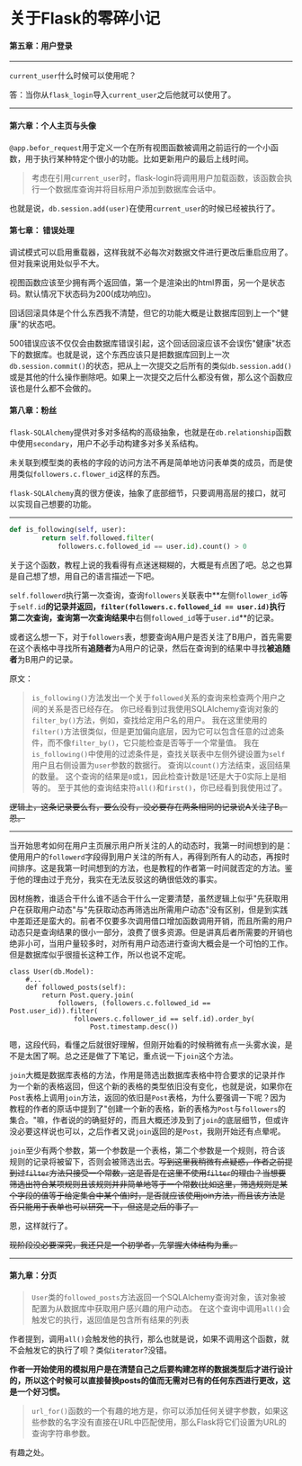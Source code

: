# 关于Flask的零碎小记

#### 第五章：用户登录

------

`current_user`什么时候可以使用呢？

答：当你从`flask_login`导入`current_user`之后他就可以使用了。

------



#### 第六章：个人主页与头像

`@app.befor_request`用于定义一个在所有视图函数被调用之前运行的一个小函数，用于执行某种特定个很小的功能。比如更新用户的最后上线时间。

> 考虑在引用`current_user`时，flask-login将调用用户加载函数，该函数会执行一个数据库查询并将目标用户添加到数据库会话中。

也就是说，`db.session.add(user)`在使用`current_user`的时候已经被执行了。

#### 第七章： 错误处理

调试模式可以启用重载器，这样我就不必每次对数据文件进行更改后重启应用了。但对我来说用处似乎不大。

视图函数应该至少拥有两个返回值，第一个是渲染出的html界面，另一个是状态码。默认情况下状态码为200(成功响应)。

回话回滚具体是个什么东西我不清楚，但它的功能大概是让数据库回到上一个"健康"的状态吧。

500错误应该不仅仅会由数据库错误引起，这个回话回滚应该不会误伤"健康"状态下的数据库。也就是说，这个东西应该只是把数据库回到上一次`db.session.commit()`的状态，把从上一次提交之后所有的类似`db.session.add()`或是其他的什么操作删除吧。如果上一次提交之后什么都没有做，那么这个函数应该也是什么都不会做的。

#### 第八章：粉丝

`flask-SQLAlchemy`提供对多对多结构的高级抽象，也就是在`db.relationship`函数中使用`secondary`，用户不必手动构建多对多关系结构。

未关联到模型类的表格的字段的访问方法不再是简单地访问表单类的成员，而是使用类似`followers.c.flower_id`这样的东西。

`flask-SQLAlchemy`真的很方便诶，抽象了底部细节，只要调用高层的接口，就可以实现自己想要的功能。

---

```python
def is_following(self, user):
        return self.followed.filter(
            followers.c.followed_id == user.id).count() > 0
```

关于这个函数，教程上说的我看得有点迷迷糊糊的，大概是有点困了吧。总之也算是自己想了想，用自己的语言描述一下吧。

`self.followerd`执行第一次查询，查询`followers`关联表中**左侧`follower_id`等于`self.id`**的记录并返回，`filter(followers.c.followed_id == user.id)`执行第二次查询，查询第一次查询结果中**右侧`followed_id`等于`user.id`**的记录。

或者这么想一下，对于`followers`表，想要查询A用户是否关注了B用户，首先需要在这个表格中寻找所有**追随者**为A用户的记录，然后在查询到的结果中寻找**被追随者**为B用户的记录。

原文：

> `is_following()`方法发出一个关于`followed`关系的查询来检查两个用户之间的关系是否已经存在。 你已经看到过我使用SQLAlchemy查询对象的`filter_by()`方法，例如，查找给定用户名的用户。 我在这里使用的`filter()`方法很类似，但是更加偏向底层，因为它可以包含任意的过滤条件，而不像`filter_by()`，它只能检查是否等于一个常量值。 我在`is_following()`中使用的过滤条件是，查找关联表中左侧外键设置为`self`用户且右侧设置为`user`参数的数据行。 查询以`count()`方法结束，返回结果的数量。 这个查询的结果是`0`或`1`，因此检查计数是1还是大于0实际上是相等的。 至于其他的查询结束符`all()`和`first()`，你已经看到我使用过了。

~~逻辑上，这条记录要么有，要么没有，没必要存在两条相同的记录说A关注了B。恩。~~

---

当开始思考如何在用户主页展示用户所关注的人的动态时，我第一时间想到的是：使用用户的`followerd`字段得到用户关注的所有人，再得到所有人的动态，再按时间排序。这是我第一时间想到的方法，也是教程的作者第一时间就否定的方法。鉴于他的理由过于充分，我实在无法反驳这的确很低效的事实。

因材施教，谁适合干什么谁不适合干什么一定要清楚，虽然逻辑上似乎"先获取用户在获取用户动态"与"先获取动态再筛选出所需用户动态"没有区别，但是到实践中差距还是蛮大的。前者不仅要多次调用借口增加函数调用开销，而且所需的用户动态只是查询结果的很小一部分，浪费了很多资源。但是讲真后者所需要的开销也绝非小可，当用户量较多时，对所有用户动态进行查询大概会是一个可怕的工作。但是数据库似乎很擅长这种工作，所以也说不定呢。

```
class User(db.Model):
    #...
    def followed_posts(self):
        return Post.query.join(
            followers, (followers.c.followed_id == Post.user_id)).filter(
                followers.c.follower_id == self.id).order_by(
                    Post.timestamp.desc())
```

嗯，这段代码，看懂之后就很好理解，但刚开始看的时候稍微有点一头雾水诶，是不是太困了啊。总之还是做了下笔记，重点说一下`join`这个方法。

`join`大概是数据库表格的方法，作用是筛选出数据库表格中符合要求的记录并作为一个新的表格返回，但这个新的表格的类型依旧没有变化，也就是说，如果你在`Post`表格上调用`join`方法，返回的依旧是`Post`表格，为什么要强调一下呢？因为教程的作者的原话中提到了"创建一个新的表格，新的表格为`Post`与`followers`的集合。"嘛，作者说的的确挺好的，而且大概还涉及到了`join`的底层细节，但或许没必要这样说也可以，之后作者又说`join`返回的是`Post`，我刚开始还有点晕呢。

`join`至少有两个参数，第一个参数是一个表格，第二个参数是一个规则，符合该规则的记录将被留下，否则会被筛选出去。~~写到这里我稍微有点疑惑，作者之前提到过`filter`方法只接受一个常数，这是否是在这里不使用`filter`的理由？当想要筛选出符合某项规则且该规则并非简单地等于一个常数(比如这里，筛选规则是某个字段的值等于给定集合中某个值)时，是否就应该使用join方法，而且该方法是否只能用于表单也可以研究一下，但这是之后的事了。~~

恩，这样就行了。

~~现阶段没必要深究，我还只是一个初学者，先掌握大体结构为重。~~

---

#### 第九章：分页

> `User`类的`followed_posts`方法返回一个SQLAlchemy查询对象，该对象被配置为从数据库中获取用户感兴趣的用户动态。 在这个查询中调用`all()`会触发它的执行，返回值是包含所有结果的列表

作者提到，调用`all()`会触发他的执行，那么也就是说，如果不调用这个函数，就不会触发它的执行了呗？类似`iterator`?没错。

**作者一开始使用的模拟用户是在清楚自己之后要构建怎样的数据类型后才进行设计的，所以这个时候可以直接替换posts的值而无需对已有的任何东西进行更改，这是一个好习惯。**

> `url_for()`函数的一个有趣的地方是，你可以添加任何关键字参数，如果这些参数的名字没有直接在URL中匹配使用，那么Flask将它们设置为URL的查询字符串参数。

有趣之处。